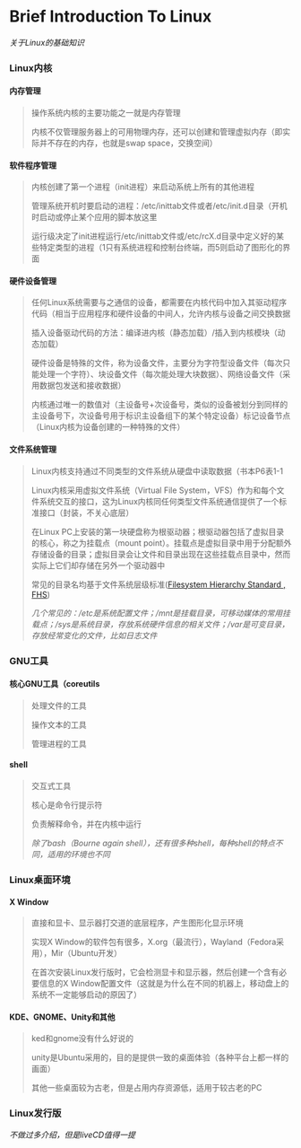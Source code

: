 # Brief Introduction To Linux

*关于Linux的基础知识*



### Linux内核

#### 内存管理

> 操作系统内核的主要功能之一就是内存管理
>
> 内核不仅管理服务器上的可用物理内存，还可以创建和管理虚拟内存（即实际并不存在的内存，也就是swap space，交换空间）
>
> 



#### 软件程序管理

> 内核创建了第一个进程（init进程）来启动系统上所有的其他进程
>
> 管理系统开机时要启动的进程：/etc/inittab文件或者/etc/init.d目录（开机时启动或停止某个应用的脚本放这里
>
> 运行级决定了init进程运行/etc/inittab文件或/etc/rcX.d目录中定义好的某些特定类型的进程（1只有系统进程和控制台终端，而5则启动了图形化的界面



#### 硬件设备管理

> 任何Linux系统需要与之通信的设备，都需要在内核代码中加入其驱动程序代码（相当于应用程序和硬件设备的中间人，允许内核与设备之间交换数据
>
> 插入设备驱动代码的方法：编译进内核（静态加载）/插入到内核模块（动态加载）
>
> 硬件设备是特殊的文件，称为设备文件，主要分为字符型设备文件（每次只能处理一个字符）、块设备文件（每次能处理大块数据）、网络设备文件（采用数据包发送和接收数据）
>
> 内核通过唯一的数值对（主设备号+次设备号，类似的设备被划分到同样的主设备号下，次设备号用于标识主设备组下的某个特定设备）标记设备节点（Linux内核为设备创建的一种特殊的文件）



#### 文件系统管理

> Linux内核支持通过不同类型的文件系统从硬盘中读取数据（书本P6表1-1
>
> Linux内核采用虚拟文件系统（Virtual File System，VFS）作为和每个文件系统交互的接口，这为Linux内核同任何类型文件系统通信提供了一个标准接口（封装，不关心底层）
>
> 在Linux PC上安装的第一块硬盘称为根驱动器；根驱动器包括了虚拟目录的核心，称之为挂载点（mount point）。挂载点是虚拟目录中用于分配额外存储设备的目录；虚拟目录会让文件和目录出现在这些挂载点目录中，然而实际上它们却存储在另外一个驱动器中
>
> 常见的目录名均基于文件系统层级标准([Filesystem Hierarchy Standard , FHS](https://www.pathname.com/fhs/))
>
> *几个常见的：/etc是系统配置文件；/mnt是挂载目录，可移动媒体的常用挂载点；/sys是系统目录，存放系统硬件信息的相关文件；/var是可变目录，存放经常变化的文件，比如日志文件*



### GNU工具

#### 核心GNU工具（coreutils

> 处理文件的工具
>
> 操作文本的工具
>
> 管理进程的工具



#### shell

> 交互式工具
>
> 核心是命令行提示符
>
> 负责解释命令，并在内核中运行
>
> *除了bash（Bourne again shell），还有很多种shell，每种shell的特点不同，适用的环境也不同*



### Linux桌面环境

#### X Window

> 直接和显卡、显示器打交道的底层程序，产生图形化显示环境
>
> 实现X Window的软件包有很多，X.org（最流行），Wayland（Fedora采用），Mir（Ubuntu开发）
>
> 在首次安装Linux发行版时，它会检测显卡和显示器，然后创建一个含有必要信息的X Window配置文件（这就是为什么在不同的机器上，移动盘上的系统不一定能够启动的原因了）



#### KDE、GNOME、Unity和其他

> ked和gnome没有什么好说的
>
> unity是Ubuntu采用的，目的是提供一致的桌面体验（各种平台上都一样的画面）
>
> 其他一些桌面较为古老，但是占用内存资源低，适用于较古老的PC



### Linux发行版

*不做过多介绍，但是liveCD值得一提*